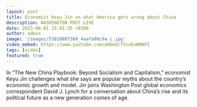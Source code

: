 ```yaml
---
layout: post
title: Economist Keyu Jin on what America gets wrong about China
description: WASHINGTON POST LIVE
date: 2023-06-01 15:01:35 +0300
author: admin
image: '/images/53818807369_4aafa98c9a_c.jpg'
video_embed: https://www.youtube.com/embed/f5coExWMAPI
tags: [video]
featured: true
---
```

In “The New China Playbook: Beyond Socialism and Capitalism,” economist Keyu Jin challenges what she says are popular myths about the country’s economic growth and model. Jin joins Washington Post global economics correspondent David J. Lynch for a conversation about China’s rise and its political future as a new generation comes of age.   
